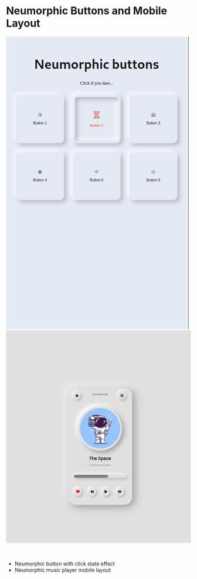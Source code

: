 # Neumorphic Buttons and Mobile Layout

![](https://github.com/u-n-s-t-o-p-p-a-b-l-e/dashboard/blob/main/neumorphism/img/neumorphic-buttons.png)
![](https://github.com/u-n-s-t-o-p-p-a-b-l-e/dashboard/blob/main/neumorphism/img/neumorphic-mobile.png)

<br />

+ Neumorphic button with click state effect
+ Neumorphic music player mobile layout
